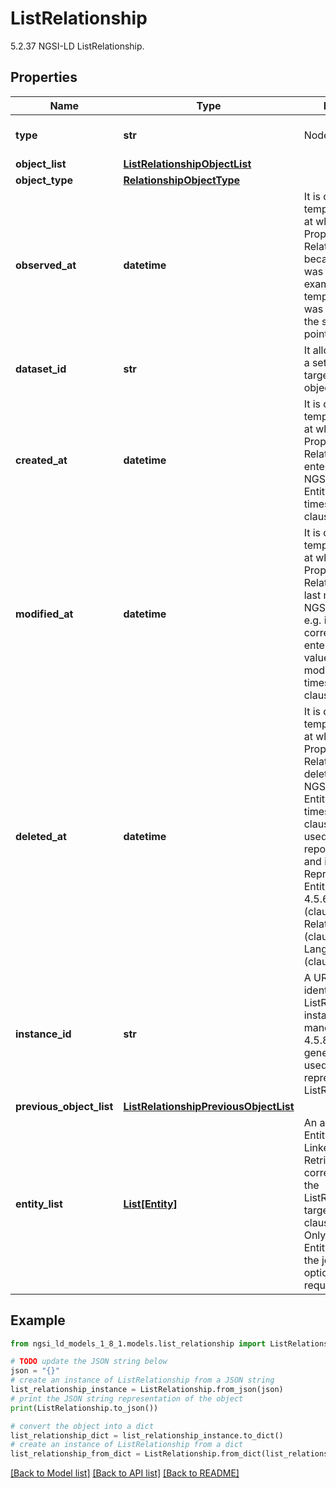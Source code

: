 # ListRelationship

5.2.37 NGSI-LD ListRelationship. 

## Properties

Name | Type | Description | Notes
------------ | ------------- | ------------- | -------------
**type** | **str** | Node type.  | [optional] [default to 'ListRelationship']
**object_list** | [**ListRelationshipObjectList**](ListRelationshipObjectList.md) |  | [optional] 
**object_type** | [**RelationshipObjectType**](RelationshipObjectType.md) |  | [optional] 
**observed_at** | **datetime** | It is defined as the temporal Property at which a certain Property or Relationship became valid or was observed. For example, a temperature Value was measured by the sensor at this point in time.  | [optional] 
**dataset_id** | **str** | It allows identifying a set or group of target relationship objects.  | [optional] 
**created_at** | **datetime** | It is defined as the temporal Property at which the Entity, Property or Relationship was entered into an NGSI-LD system.  Entity creation timestamp. See clause 4.8.  | [optional] 
**modified_at** | **datetime** | It is defined as the temporal Property at which the Entity, Property or Relationship was last modified in an NGSI-LD system, e.g. in order to correct a previously entered incorrect value.  Entity last modification timestamp. See clause 4.8.  | [optional] 
**deleted_at** | **datetime** | It is defined as the temporal Property at which the Entity, Property or Relationship was deleted from an NGSI-LD system.  Entity deletion timestamp. See clause 4.8. It is only used in notifications reporting deletions and in the Temporal Representation of Entities (clause 4.5.6), Properties (clause 4.5.7), Relationships (clause 4.5.8) and LanguageProperties (clause 5.2.32).  | [optional] 
**instance_id** | **str** | A URI uniquely identifying a ListRelationship instance as mandated by clause 4.5.8. System generated. Only used in temporal representation of ListRelationships.  | [optional] [readonly] 
**previous_object_list** | [**ListRelationshipPreviousObjectList**](ListRelationshipPreviousObjectList.md) |  | [optional] 
**entity_list** | [**List[Entity]**](Entity.md) | An array of inline Entity obtained by Linked Entity Retrieval, corresponding  to the ListRelationship&#39;s target object. See clause 4.5.23.2. Only used in  Linked Entity Retrieval, if the join&#x3D;inline option is explicitly requested.  | [optional] [readonly] 

## Example

```python
from ngsi_ld_models_1_8_1.models.list_relationship import ListRelationship

# TODO update the JSON string below
json = "{}"
# create an instance of ListRelationship from a JSON string
list_relationship_instance = ListRelationship.from_json(json)
# print the JSON string representation of the object
print(ListRelationship.to_json())

# convert the object into a dict
list_relationship_dict = list_relationship_instance.to_dict()
# create an instance of ListRelationship from a dict
list_relationship_from_dict = ListRelationship.from_dict(list_relationship_dict)
```
[[Back to Model list]](../README.md#documentation-for-models) [[Back to API list]](../README.md#documentation-for-api-endpoints) [[Back to README]](../README.md)


